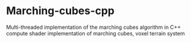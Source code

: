 # Marching-cubes-cpp
Multi-threaded implementation of the marching cubes algorithm in C++
compute shader implementation of marching cubes, voxel terrain system
